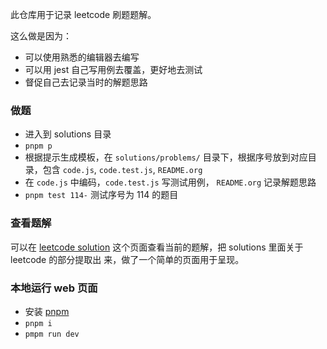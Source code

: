 此仓库用于记录 leetcode 刷题题解。

这么做是因为：

- 可以使用熟悉的编辑器去编写
- 可以用 jest 自己写用例去覆盖，更好地去测试
- 督促自己去记录当时的解题思路

### 做题

  - 进入到 solutions 目录
  - `pnpm p`
  - 根据提示生成模板，在 `solutions/problems/` 目录下，根据序号放到对应目录，包含 `code.js`, `code.test.js`, `README.org`
  - 在 `code.js` 中编码，`code.test.js` 写测试用例， `README.org` 记录解题思路
  - `pnpm test 114-` 测试序号为 114 的题目

### 查看题解

  可以在 [leetcode solution](leetcode-spike-leung.vercel.app/)
  这个页面查看当前的题解，把 solutions 里面关于 leetcode 的部分提取出
  来，做了一个简单的页面用于呈现。

### 本地运行 web 页面
  - 安装 [pnpm](https://pnpm.io/)
  - `pnpm i`
  - `pmpm run dev`
